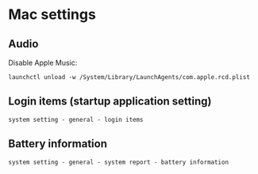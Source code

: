 # Mac settings

## Audio

Disable Apple Music:

```
launchctl unload -w /System/Library/LaunchAgents/com.apple.rcd.plist
```

## Login items (startup application setting)

```
system setting - general - login items
```

## Battery information

```
system setting - general - system report - battery information
```
